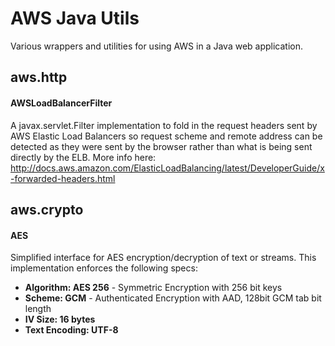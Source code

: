 # AWS Java Utils
Various wrappers and utilities for using AWS in a Java web application.

## aws.http

#### AWSLoadBalancerFilter
A javax.servlet.Filter implementation to fold in the request headers sent by 
AWS Elastic Load Balancers so request scheme and remote address can be detected as they
were sent by the browser rather than what is being sent directly by the ELB.
More info here: http://docs.aws.amazon.com/ElasticLoadBalancing/latest/DeveloperGuide/x-forwarded-headers.html

## aws.crypto

#### AES
Simplified interface for AES encryption/decryption of text or streams. This implementation enforces the following specs:
* __Algorithm: AES 256__ - Symmetric Encryption with 256 bit keys
* __Scheme:	GCM__ - Authenticated Encryption with AAD, 128bit GCM tab bit length
* __IV Size:	16 bytes__
* __Text Encoding:	UTF-8__

